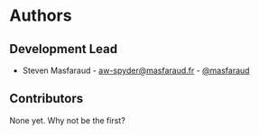 # Authors

## Development Lead

* Steven Masfaraud - <aw-spyder@masfaraud.fr> - [@masfaraud](https://github.com/masfaraud)

## Contributors

None yet. Why not be the first?
